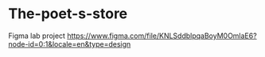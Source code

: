 # The-poet-s-store
Figma lab project
https://www.figma.com/file/KNLSddblpqaBoyM0OmlaE6?node-id=0:1&locale=en&type=design
